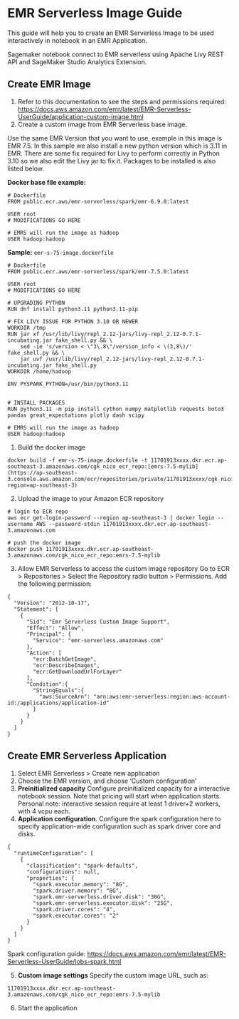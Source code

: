 # EMR Serverless Image Guide


This guide will help you to create an EMR Serverless Image to be used interactively in notebook in an EMR Application.

Sagemaker notebook connect to EMR serverless using Apache Livy REST API and SageMaker Studio Analytics Extension.


## Create EMR Image

1. Refer to this documentation to see the steps and permissions required: https://docs.aws.amazon.com/emr/latest/EMR-Serverless-UserGuide/application-custom-image.html
2. Create a custom image from EMR Serverless base image.
    

Use the same EMR Version that you want to use, example in this image is EMR 7.5. 
In this sample we also install a new python version which is 3.11 in EMR. There are some fix required for Livy to perform correctly in Python 3.10 so we also edit the Livy jar to fix it. 
Packages to be installed is also listed below.

**Docker base file example:**

```
# Dockerfile
FROM public.ecr.aws/emr-serverless/spark/emr-6.9.0:latest

USER root
# MODIFICATIONS GO HERE

# EMRS will run the image as hadoop
USER hadoop:hadoop
```


**Sample:** `emr-s-75-image.dockerfile`

```
# Dockerfile
FROM public.ecr.aws/emr-serverless/spark/emr-7.5.0:latest

USER root
# MODIFICATIONS GO HERE

# UPGRADING PYTHON
RUN dnf install python3.11 python3.11-pip

# FIX LIVY ISSUE FOR PYTHON 3.10 OR NEWER
WORKDIR /tmp
RUN jar xf /usr/lib/livy/repl_2.12-jars/livy-repl_2.12-0.7.1-incubating.jar fake_shell.py && \
    sed -ie 's/version < \"3\.8\"/version_info < \(3,8\)/' fake_shell.py && \
    jar uvf /usr/lib/livy/repl_2.12-jars/livy-repl_2.12-0.7.1-incubating.jar fake_shell.py
WORKDIR /home/hadoop

ENV PYSPARK_PYTHON=/usr/bin/python3.11


# INSTALL PACKAGES
RUN python3.11 -m pip install cython numpy matplotlib requests boto3 pandas great_expectations plotly dash scipy

# EMRS will run the image as hadoop
USER hadoop:hadoop
```




1. Build the docker image

```
docker build -f emr-s-75-image.dockerfile -t 11701913xxxx.dkr.ecr.ap-southeast-3.amazonaws.com/cgk_nico_ecr_repo:[emrs-7.5-mylib](https://ap-southeast-3.console.aws.amazon.com/ecr/repositories/private/11701913xxxx/cgk_nico_ecr_repo/_/image/sha256:9dfc08d797a2d049f040f8b8737ce6368c0975a7f708e056ec8e034941892964/details?region=ap-southeast-3)
```

2. Upload the image to your Amazon ECR repository

```
# login to ECR repo
aws ecr get-login-password --region ap-southeast-3 | docker login --username AWS --password-stdin 11701913xxxx.dkr.ecr.ap-southeast-3.amazonaws.com

# push the docker image
docker push 11701913xxxx.dkr.ecr.ap-southeast-3.amazonaws.com/cgk_nico_ecr_repo:emrs-7.5-mylib
```

3. Allow EMR Serverless to access the custom image repository
    Go to ECR > Repositories > Select the Repository radio button > Permissions.
    Add the following permission:

```
{
  "Version": "2012-10-17",
  "Statement": [
    {
      "Sid": "Emr Serverless Custom Image Support",
      "Effect": "Allow",
      "Principal": {
        "Service": "emr-serverless.amazonaws.com"
      },
      "Action": [
        "ecr:BatchGetImage",
        "ecr:DescribeImages",
        "ecr:GetDownloadUrlForLayer"
      ],
      "Condition":{
        "StringEquals":{
          "aws:SourceArn": "arn:aws:emr-serverless:region:aws-account-id:/applications/application-id"
        }
      }
    }
  ]
}
```

## Create EMR Serverless Application



1. Select EMR Serverless > Create new application
2. Choose the EMR version, and choose ‘Custom configuration’
3. **Preinitialized capacity**
    Configure preinitialized capacity for a interactive notebook session. Note that pricing will start when application starts.
    Personal note: interactive session require at least 1 driver+2 workers, with 4 vcpu each.
4. **Application configuration**.
    Configure the spark configuration here to specify application-wide configuration such as spark driver core and disks.

```
{
  "runtimeConfiguration": [
    {
      "classification": "spark-defaults",
      "configurations": null,
      "properties": {
        "spark.executor.memory": "8G",
        "spark.driver.memory": "8G",
        "spark.emr-serverless.driver.disk": "30G",
        "spark.emr-serverless.executor.disk": "25G",
        "spark.driver.cores": "4",
        "spark.executor.cores": "2"
      }
    }
  ]
}
```

Spark configuration guide: https://docs.aws.amazon.com/emr/latest/EMR-Serverless-UserGuide/jobs-spark.html


5. **Custom image settings**
    Specify the custom image URL, such as:

```
11701913xxxx.dkr.ecr.ap-southeast-3.amazonaws.com/cgk_nico_ecr_repo:emrs-7.5-mylib
```

6. Start the application
